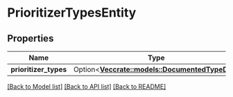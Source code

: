 # PrioritizerTypesEntity

## Properties

Name | Type | Description | Notes
------------ | ------------- | ------------- | -------------
**prioritizer_types** | Option<[**Vec<crate::models::DocumentedTypeDto>**](DocumentedTypeDTO.md)> |  | [optional]

[[Back to Model list]](../README.md#documentation-for-models) [[Back to API list]](../README.md#documentation-for-api-endpoints) [[Back to README]](../README.md)


